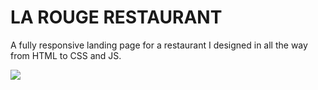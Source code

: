 # LA ROUGE RESTAURANT

A fully responsive landing page for a restaurant I designed in all the way from HTML to CSS and JS.

![](la-rouge.gif)
